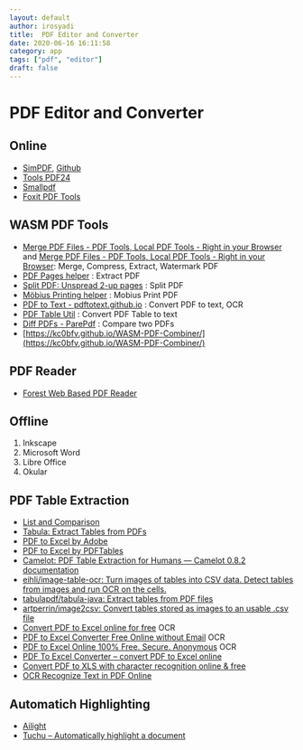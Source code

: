 ```yaml
---
layout: default
author: irosyadi
title:  PDF Editor and Converter
date: 2020-06-16 16:11:58
category: app
tags: ["pdf", "editor"]
draft: false
---
```


# PDF Editor and Converter

## Online
- [SimPDF](https://simpdf.com/), [Github](https://github.com/shashanoid/Simpdf)
- [Tools PDF24](https://tools.pdf24.org/en/)
- [Smallpdf](https://smallpdf.com/)
- [Foxit PDF Tools](https://www.foxitsoftware.com/pdf-converter/)

## WASM PDF Tools
* [Merge PDF Files - PDF Tools, Local PDF Tools - Right in your Browser](https://localpdf.tech/) and [Merge PDF Files - PDF Tools, Local PDF Tools - Right in your Browser](https://localpdf.tech/): Merge, Compress, Extract, Watermark PDF
* [PDF Pages helper](https://shreevatsa.net/pdf-pages/) : Extract PDF
* [Split PDF: Unspread 2-up pages](https://shreevatsa.net/pdf-unspread/) : Split PDF
* [Möbius Printing helper](https://shreevatsa.net/mobius-print/) : Mobius Print PDF
* [PDF to Text - pdftotext.github.io](https://pdftotext.github.io/) : Convert PDF to text, OCR
* [PDF Table Util](https://pdftableutil.possiblenull.com/app/) : Convert PDF Table to text
* [Diff PDFs - ParePdf](https://parepdf.com/) : Compare two PDFs
* [https://kc0bfv.github.io/WASM-PDF-Combiner/](https://kc0bfv.github.io/WASM-PDF-Combiner/)

## PDF Reader
- [Forest Web Based PDF Reader](https://forestreader.com/#)

## Offline
1. Inkscape
2. Microsoft Word
3. Libre Office
4. Okular

## PDF Table Extraction
- [List and Comparison](https://github.com/camelot-dev/camelot/wiki/Comparison-with-other-PDF-Table-Extraction-libraries-and-tools#pdfplumber)
- [Tabula: Extract Tables from PDFs](https://tabula.technology/)
- [PDF to Excel by Adobe](https://www.adobe.com/sea/acrobat/online/pdf-to-excel.html)
- [PDF to Excel by PDFTables](https://pdftables.com/)
- [Camelot: PDF Table Extraction for Humans — Camelot 0.8.2 documentation](https://camelot-py.readthedocs.io/en/master/)
- [eihli/image-table-ocr: Turn images of tables into CSV data. Detect tables from images and run OCR on the cells.](https://github.com/eihli/image-table-ocr)
- [tabulapdf/tabula-java: Extract tables from PDF files](https://github.com/tabulapdf/tabula-java)
- [artperrin/image2csv: Convert tables stored as images to an usable .csv file](https://github.com/artperrin/image2csv)
- [Convert PDF to Excel online for free](https://www.onlineocr.net/pdftoexcel) OCR
- [PDF to Excel Converter Free Online without Email](https://www.pdftoexcelconverter.net/) OCR
- [PDF to Excel Online 100% Free. Secure. Anonymous](https://easypdf.com/pdf-to-excel) OCR
- [PDF To Excel Converter – convert PDF to Excel online](https://www.ocr2edit.com/convert-to-excel)
- [Convert PDF to XLS with character recognition online & free](https://online2pdf.com/convert-pdf-to-xls-with-ocr)
- [OCR Recognize Text in PDF Online](https://www.sejda.com/ocr-pdf)

## Automatich Highlighting
* [Ailight](https://anishthite.github.io/ailight/)
* [Tuchu – Automatically highlight a document](https://tuchu.app/)